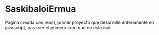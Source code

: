 # SaskibaloiErmua
Pagina creada con react, primer proyecto que desarrolle enteramente en javascript, para ser el primero creo que no esta mal
